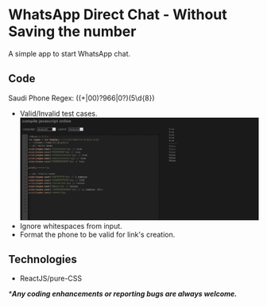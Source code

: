 # WhatsApp Direct Chat - Without Saving the number

A simple app to start WhatsApp chat.

## Code 
Saudi Phone Regex: 
((\+|00)?966|0?)(5\d{8}) 
* Valid/Invalid test cases.
![RegexPhoneSaudi](images/rgx-js.png)
* Ignore whitespaces from input.
* Format the phone to be valid for link's creation.

## Technologies 
* ReactJS/pure-CSS

_***Any coding enhancements or reporting bugs are always welcome.**_
